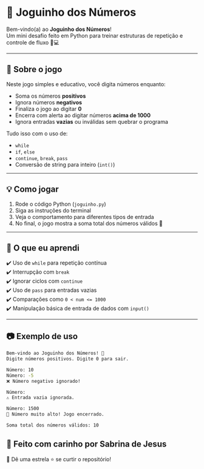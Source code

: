 # 🎲 Joguinho dos Números

Bem-vindo(a) ao **Joguinho dos Números**!  
Um mini desafio feito em Python para treinar estruturas de repetição e controle de fluxo 🧠💻

---

## 🌈 Sobre o jogo

Neste jogo simples e educativo, você digita números enquanto:

- Soma os números **positivos**
- Ignora números **negativos**
- Finaliza o jogo ao digitar **0**
- Encerra com alerta ao digitar números **acima de 1000**
- Ignora entradas **vazias** ou inválidas sem quebrar o programa

Tudo isso com o uso de:

- `while`
- `if`, `else`
- `continue`, `break`, `pass`
- Conversão de string para inteiro (`int()`)

---

## 💡 Como jogar

1. Rode o código Python (`joguinho.py`)
2. Siga as instruções do terminal
3. Veja o comportamento para diferentes tipos de entrada
4. No final, o jogo mostra a soma total dos números válidos 🌟

---

## 🧸 O que eu aprendi

✔️ Uso de `while` para repetição contínua  
✔️ Interrupção com `break`  
✔️ Ignorar ciclos com `continue`  
✔️ Uso de `pass` para entradas vazias  
✔️ Comparações como `0 < num <= 1000`  
✔️ Manipulação básica de entrada de dados com `input()`

---

## 📷 Exemplo de uso

```bash
Bem-vindo ao Joguinho dos Números! 🎯
Digite números positivos. Digite 0 para sair.

Número: 10  
Número: -5  
❌ Número negativo ignorado!

Número:  
⚠️ Entrada vazia ignorada.

Número: 1500  
🚨 Número muito alto! Jogo encerrado.

Soma total dos números válidos: 10
```
## 🧁 Feito com carinho por Sabrina de Jesus 
💬 Dê uma estrela ⭐ se curtir o repositório!
